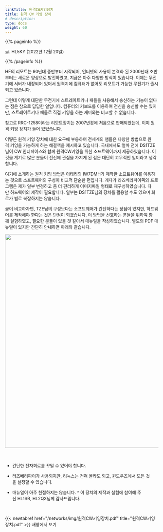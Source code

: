 ```yaml
---
linkTitle: 원격CW키잉장치
title: 원격 CW 키잉 장치
# description:
type: docs
weight: 60
---
```


{{% pageinfo %}}

글. HL5KY (2022년 12월 20일)

{{% /pageinfo %}}


HF의 리모트는 90년대 중반부터 시작되어, 인터넷의 사용이 본격화 된 2000년대 초반부터는 새로운 양상으로 발전하였고, 지금은 아주 다양한 방식이 있습니다. 이제는 무전기에 서버가 내장되어 있어서 원격지에 컴퓨터가 없어도 리모트가 가능한 무전기가 출시되고 있습니다.

그런데 이렇게 대단한 무전기에 스트레이트키나 패들을 사용해서 송신하는 기능이 없다는 점은 참으로 답답한 일입니다. 컴퓨터의 키보드를 이용하여 전신을 송신할 수는 있지만, 스트레이트키나 패들로 직접 키잉을 하는 재미와는 비교할 수 없습니다.

참고로 RRC-1258이라는 리모트장치는 2007년경에 처음으로 판매되었는데, 이미 원격 키잉 장치가 들어 있었습니다.

어떻든 원격 키잉 장치에 대한 요구에 부응하여 전세계의 햄들은 다양한 방법으로 원격 키잉을 가능하게 하는 해결책을 제시하고 있습니다. 국내에서도 얼마 전에 DS1TZE님이 CW 인터페이스와 함께 원격CW키잉을 위한 소프트웨어까지 제공하였습니다. 이것을 계기로 많은 분들이 전신에 관심을 가지게 된 점은 대단히 고무적인 일이라고 생각합니다.

여기에 소개하는 원격 키잉 방법은 이태리의 IW7DMH가 제작한 소프트웨어를 이용하는 것으로 소프트웨어의 구성이 비교적 단순한 편입니다. 게다가 라즈베리파이쪽의 프로그램은 제가 일부 변경하고 좀 더 편리하게 이미지파일 형태로 재구성하였습니다. 다만 하드웨어의 제작이 필요합니다. 일부는 DS1TZE님의 장치를 활용할 수도 있으며 회로가 별로 복잡하지는 않습니다.

굳이 비교하자면, TZE님의 구성보다는 소프트웨어가 간단하다는 장점이 있지만, 하드웨어를 제작해야 한다는 것은 단점이 되겠습니다. 이 방법을 선호하는 분들을 위하여 함께 실험하였고, 필요한 분들이 있을 것 같아서 매뉴얼을 작성하였습니다. 별도의 PDF 매뉴얼이 있지만 간단히 안내하면 아래와 같습니다.


<img src="/networks/img/CW_keying.png" style="width:850px;height:700">
<br><br><br>

- 간단한 전자회로를 꾸밀 수 있어야 합니다.<br>

- 라즈베리파이가 사용되지만, 리눅스는 전혀 몰라도 되고, 윈도우즈에서 모든 것을 설정할 수 있습니다.<br>

- 매뉴얼이 아주 친절하지는 않습니다. ^  이 장치의 제작과 실험에 참여해 주신 HL1SB, HL2QX님께 감사드립니다.<br>
<br>

{{< newtabref href="/networks/img/원격CW키잉장치.pdf" title="원격CW키잉장치.pdf" >}} 새창에서 보기
